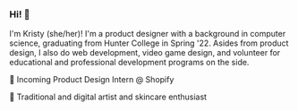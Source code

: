 ### Hi! 🌱

I'm Kristy (she/her)! I'm a product designer with a background in computer science, graduating from Hunter College in Spring '22. Asides from product design, I also do web development, video game design, and volunteer for educational and professional development programs on the side. 

🎨 Incoming Product Design Intern @ Shopify

💛 Traditional and digital artist and skincare enthusiast


<!--
**kl408/kl408** is a ✨ _special_ ✨ repository because its `README.md` (this file) appears on your GitHub profile.

Here are some ideas to get you started:

- 🔭 I’m currently working on ...
- 🌱 I’m currently learning ...
- 👯 I’m looking to collaborate on ...
- 🤔 I’m looking for help with ...
- 💬 Ask me about ...
- 📫 How to reach me: ...
- 😄 Pronouns: ...
- ⚡ Fun fact: ...
-->
